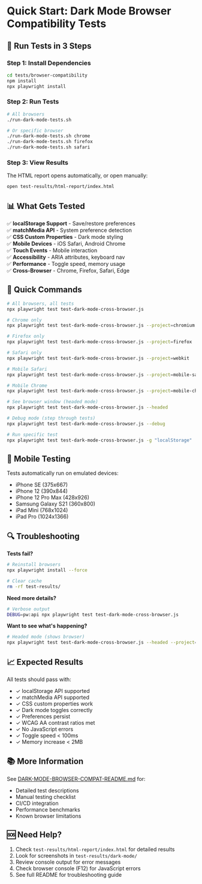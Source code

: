 # Quick Start: Dark Mode Browser Compatibility Tests

## 🚀 Run Tests in 3 Steps

### Step 1: Install Dependencies
```bash
cd tests/browser-compatibility
npm install
npx playwright install
```

### Step 2: Run Tests
```bash
# All browsers
./run-dark-mode-tests.sh

# Or specific browser
./run-dark-mode-tests.sh chrome
./run-dark-mode-tests.sh firefox
./run-dark-mode-tests.sh safari
```

### Step 3: View Results
The HTML report opens automatically, or open manually:
```bash
open test-results/html-report/index.html
```

## 📊 What Gets Tested

✅ **localStorage Support** - Save/restore preferences  
✅ **matchMedia API** - System preference detection  
✅ **CSS Custom Properties** - Dark mode styling  
✅ **Mobile Devices** - iOS Safari, Android Chrome  
✅ **Touch Events** - Mobile interaction  
✅ **Accessibility** - ARIA attributes, keyboard nav  
✅ **Performance** - Toggle speed, memory usage  
✅ **Cross-Browser** - Chrome, Firefox, Safari, Edge  

## 🎯 Quick Commands

```bash
# All browsers, all tests
npx playwright test test-dark-mode-cross-browser.js

# Chrome only
npx playwright test test-dark-mode-cross-browser.js --project=chromium

# Firefox only
npx playwright test test-dark-mode-cross-browser.js --project=firefox

# Safari only
npx playwright test test-dark-mode-cross-browser.js --project=webkit

# Mobile Safari
npx playwright test test-dark-mode-cross-browser.js --project=mobile-safari

# Mobile Chrome
npx playwright test test-dark-mode-cross-browser.js --project=mobile-chrome

# See browser window (headed mode)
npx playwright test test-dark-mode-cross-browser.js --headed

# Debug mode (step through tests)
npx playwright test test-dark-mode-cross-browser.js --debug

# Run specific test
npx playwright test test-dark-mode-cross-browser.js -g "localStorage"
```

## 📱 Mobile Testing

Tests automatically run on emulated devices:
- iPhone SE (375x667)
- iPhone 12 (390x844)
- iPhone 12 Pro Max (428x926)
- Samsung Galaxy S21 (360x800)
- iPad Mini (768x1024)
- iPad Pro (1024x1366)

## 🔍 Troubleshooting

**Tests fail?**
```bash
# Reinstall browsers
npx playwright install --force

# Clear cache
rm -rf test-results/
```

**Need more details?**
```bash
# Verbose output
DEBUG=pw:api npx playwright test test-dark-mode-cross-browser.js
```

**Want to see what's happening?**
```bash
# Headed mode (shows browser)
npx playwright test test-dark-mode-cross-browser.js --headed --project=chromium
```

## 📈 Expected Results

All tests should pass with:
- ✓ localStorage API supported
- ✓ matchMedia API supported
- ✓ CSS custom properties work
- ✓ Dark mode toggles correctly
- ✓ Preferences persist
- ✓ WCAG AA contrast ratios met
- ✓ No JavaScript errors
- ✓ Toggle speed < 100ms
- ✓ Memory increase < 2MB

## 📚 More Information

See [DARK-MODE-BROWSER-COMPAT-README.md](./DARK-MODE-BROWSER-COMPAT-README.md) for:
- Detailed test descriptions
- Manual testing checklist
- CI/CD integration
- Performance benchmarks
- Known browser limitations

## 🆘 Need Help?

1. Check `test-results/html-report/index.html` for detailed results
2. Look for screenshots in `test-results/dark-mode/`
3. Review console output for error messages
4. Check browser console (F12) for JavaScript errors
5. See full README for troubleshooting guide
